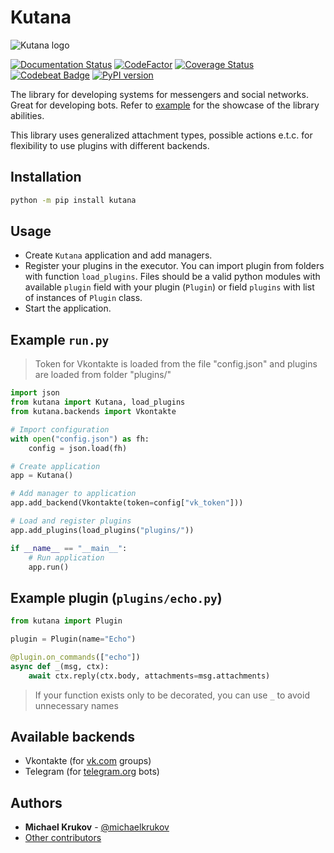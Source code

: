 # Kutana

![Kutana logo](docs/_static/kutana-logo-512.png)

[![Documentation Status](https://readthedocs.org/projects/kutana/badge/?version=latest)](https://kutana.readthedocs.io/en/latest/?badge=latest)
[![CodeFactor](https://www.codefactor.io/repository/github/ekonda/kutana/badge)](https://www.codefactor.io/repository/github/ekonda/kutana)
[![Coverage Status](https://coveralls.io/repos/github/ekonda/kutana/badge.svg?branch=master)](https://coveralls.io/github/ekonda/kutana?branch=master)
[![Codebeat Badge](https://codebeat.co/badges/fd698be3-d0f9-4e3c-b235-1c3a3cdb98a9)](https://codebeat.co/projects/github-com-ekonda-kutana-master)
[![PyPI version](https://badge.fury.io/py/kutana.svg)](https://badge.fury.io/py/kutana)

The library for developing systems for messengers and social networks. Great
for developing bots. Refer to [example](https://github.com/ekonda/kutana/tree/master/example)
for the showcase of the library abilities.

This library uses generalized attachment types, possible actions e.t.c. for flexibility
to use plugins with different backends.

## Installation

```bash
python -m pip install kutana
```

## Usage

- Create `Kutana` application and add managers.
- Register your plugins in the executor. You can import plugin from folders
    with function `load_plugins`. Files should be a valid python modules with
    available `plugin` field with your plugin (`Plugin`) or field `plugins`
    with list of instances of `Plugin` class.
- Start the application.

## Example `run.py`

> Token for Vkontakte is loaded from the file "config.json"
> and plugins are loaded from folder "plugins/"

```py
import json
from kutana import Kutana, load_plugins
from kutana.backends import Vkontakte

# Import configuration
with open("config.json") as fh:
    config = json.load(fh)

# Create application
app = Kutana()

# Add manager to application
app.add_backend(Vkontakte(token=config["vk_token"]))

# Load and register plugins
app.add_plugins(load_plugins("plugins/"))

if __name__ == "__main__":
    # Run application
    app.run()
```

## Example plugin (`plugins/echo.py`)

```py
from kutana import Plugin

plugin = Plugin(name="Echo")

@plugin.on_commands(["echo"])
async def _(msg, ctx):
    await ctx.reply(ctx.body, attachments=msg.attachments)
```

> If your function exists only to be decorated, you can use `_` to avoid
> unnecessary names

## Available backends

- Vkontakte (for [vk.com](https://vk.com) groups)
- Telegram (for [telegram.org](https://telegram.org) bots)

## Authors

- **Michael Krukov** - [@michaelkrukov](https://github.com/michaelkrukov)
- [Other contributors](CONTRIBUTORS.md)
